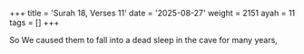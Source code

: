 +++
title = 'Surah 18, Verses 11'
date = '2025-08-27'
weight = 2151
ayah = 11
tags = []
+++

So We caused them to fall into a dead sleep in the cave for many years,